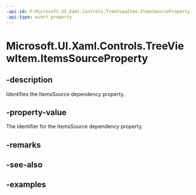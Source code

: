 ```yaml
---
-api-id: P:Microsoft.UI.Xaml.Controls.TreeViewItem.ItemsSourceProperty
-api-type: winrt property
---
```

<!-- Property syntax.
public DependencyProperty ItemsSourceProperty { get; }
-->

# Microsoft.UI.Xaml.Controls.TreeViewItem.ItemsSourceProperty


## -description

Identifies the ItemsSource dependency property.


## -property-value

The identifier for the ItemsSource dependency property.


## -remarks


## -see-also


## -examples


